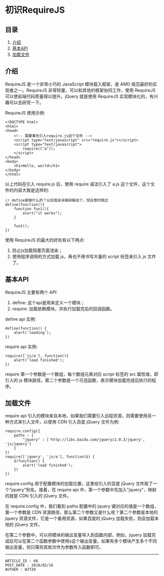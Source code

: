
# 初识RequireJS #

## 目录 ##

1. [介绍](#href1)
2. [基本API](#href2)
3. [加载文件](#href3)

## <a name="href1">介绍</a> ##

RequireJS 是一个非常小巧的 JavaScript 模块载入框架，是 AMD 规范最好的实现者之一。RequireJS 非常轻量，可以和其他的框架协同工作，使用 RequireJS 可以使前端代码质量得以提升。jQuery 就是使用 RequireJS 实现模块化的，有兴趣可以去研究一下。

RequireJS 使用示例:

```
<!DOCTYPE html>
<html>
<head>
    <!-- 需要事先引入require.js这个文件 -->
    <script type="text/javascript" src="require.js"></script>
    <script type="text/javascript">
        require(["a"]);
    </script>
</head>
<body>
    <h1>Hello, world</h1>
</body>
</html>
```

以上代码在引入 require.js 后，使用 require 语法引入了 a.js 这个文件，这个文件的内容大致是这样的:

```
// define是做什么的？以后我会详细讲解这个，现在暂时跳过
define(function(){
    function fun1(){
        alert("it works");
    }

    fun1();
})
```

使用 RequireJS 的最大的好处有以下两点:

1. 防止js加载阻塞页面渲染；
2. 使用程序调用的方式加载 js，再也不用书写大量的 script 标签来引入 js 文件了。

## <a name="href2">基本API</a> ##

RequireJS 主要有两个 API:

1. define: 这个api是用来定义一个模块；
2. require: 加载依赖模块，并执行加载完后的回调函数。

define api 实例:

```
define(function() {
    alert('loading');
})
```

require api 实例:

```
require(['js/a'], function(){
    alert('load finished');
})
```

require 第一个参数是一个数组，每个数组元素对应 script 标签的 src 属性值，即引入的 js 模块路径，第二个参数是一个可选函数，表示模块加载完成后执行的程序。

## <a name="href3">加载文件</a> ##

require api 引入的模块来自本地，如果我们需要引入远程资源，则需要使用另一种方式来引入文件，以使用 CDN 引入百度 jQuery 文件为例:

```
require.config({
    paths : {
        "jquery" : ['http://libs.baidu.com/jquery/2.0.3/jquery', 'js/jquery']   
    }
})
require(['jquery', 'js/a'], function($) {
    $(function() {
        alert('load finished');  
    })
})
```

require.config 用于配置模块的加载位置，这里给引入的百度 jQuery 文件取了一个"jquery"别名，接着，在 require api 中，第一个参数中先加入"jquery"，映射的就是 CDN 引入的 jQuery 文件。

在 require.config 中，我们看到 paths 配置中的 jquery 键对应的值是一个数组，第一个参数是 CDN 资源路径，那么第二个参数又是什么呢？第二个参数是本地的 jquery 资源文件，它是一个备用资源，如果百度的 jQuery 加载失败，则会加载本地的 jQuery 文件。

在第二个参数中，可以将模块的输出变量导入到函数内部，例如，jquery 加载完成后可以在第二个函数参数中使用`$`这个输出变量，如果有多个模块产生多个不同输出变量，则只需将其依次作为参数传入函数即可。

---

```
ARTICLE_ID : 68
POST_DATE : 2018/02/16
AUTHER : WJT20
```

